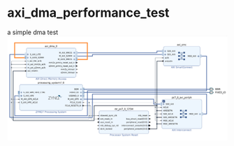 # axi_dma_performance_test
a simple dma test
![image](https://github.com/royforu/axi_dma_performance_test/blob/master/dma_system.png)
